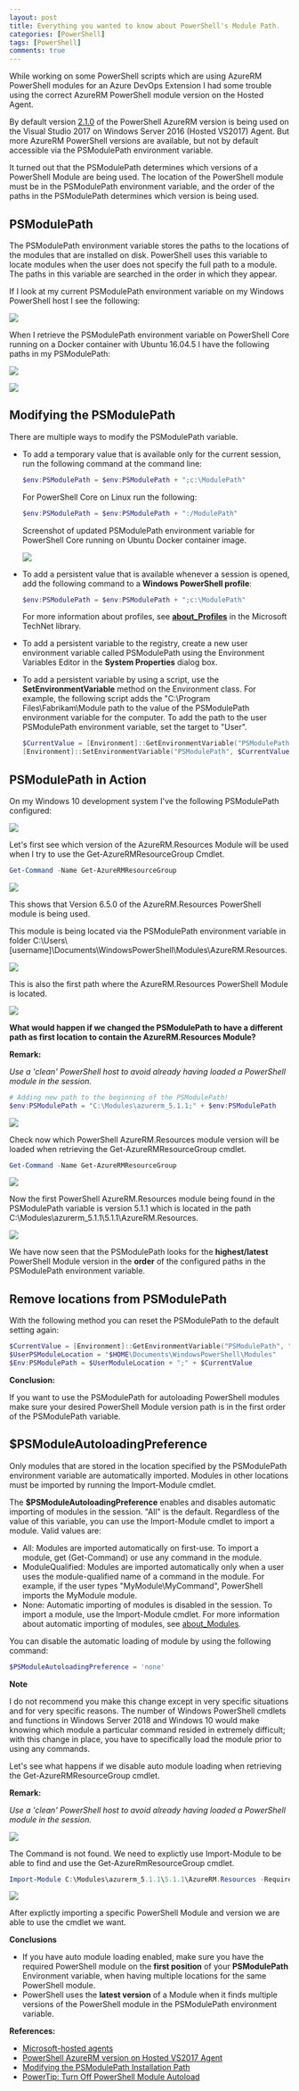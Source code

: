 ```yaml
---
layout: post
title: Everything you wanted to know about PowerShell's Module Path.
categories: [PowerShell]
tags: [PowerShell]
comments: true
---
```

While working on some PowerShell scripts which are using AzureRM PowerShell modules for an Azure DevOps Extension I had some trouble using the correct AzureRM PowerShell module version on the Hosted Agent.

By default version <a href="https://github.com/Microsoft/azure-pipelines-image-generation/blob/master/images/win/Vs2017-Server2016-Readme.md#azureazurerm-powershell-modules" target="_blank">2.1.0</a> of the PowerShell AzureRM version is being used on the Visual Studio 2017 on Windows Server 2016 (Hosted VS2017) Agent. But more AzureRM PowerShell versions are available, but not by default accessible via the PSModulePath environment variable.

It turned out that the PSModulePath determines which versions of a PowerShell Module are being used. The location of the PowerShell module must be in the PSModulePath environment variable, and the order of the paths in the PSModulePath determines which version is being used.

## PSModulePath
The PSModulePath environment variable stores the paths to the locations of the modules that are installed on disk. PowerShell uses this variable to locate modules when the user does not specify the full path to a module. The paths in this variable are searched in the order in which they appear.

If I look at my current PSModulePath environment variable on my Windows PowerShell host I see the following:

![](/assets//11112018-01.png)

When I retrieve the PSModulePath environment variable on PowerShell Core running on a Docker container with Ubuntu 16.04.5 I have the following paths in my PSModulePath:

![](/assets//11112018-02.png)

![](/assets//11112018-03.png)

## Modifying the PSModulePath
There are multiple ways to modify the PSModulePath variable.

* To add a temporary value that is available only for the current session, run the following command at the command line:
    ```powershell
    $env:PSModulePath = $env:PSModulePath + ";c:\ModulePath"
    ```
    For PowerShell Core on Linux run the following:
    ```powershell
    $env:PSModulePath = $env:PSModulePath + ":/ModulePath"
    ```
    
    Screenshot of updated PSModulePath environment variable for PowerShell Core running on Ubuntu Docker container image.
    
    ![](/assets//11112018-04.png)

* To add a persistent value that is available whenever a session is opened, add the following command to a **Windows PowerShell profile**:
    ```powershell
    $env:PSModulePath = $env:PSModulePath + ";c:\ModulePath"
    ```
    For more information about profiles, see **<a href="https://docs.microsoft.com/en-us/powershell/module/microsoft.powershell.core/about/about_profiles" target="_blank">about_Profiles</a>** in the Microsoft TechNet library.

* To add a persistent variable to the registry, create a new user environment variable called PSModulePath using the Environment Variables Editor in the **System Properties** dialog box.
* To add a persistent variable by using a script, use the **SetEnvironmentVariable** method on the Environment class. For example, the following script adds the "C:\Program Files\Fabrikam\Module path to the value of the PSModulePath environment variable for the computer. To add the path to the user PSModulePath environment variable, set the target to "User".
    ```powershell
    $CurrentValue = [Environment]::GetEnvironmentVariable("PSModulePath", "Machine")
    [Environment]::SetEnvironmentVariable("PSModulePath", $CurrentValue + ";C:\Program Files\Fabrikam\Modules", "Machine")
    ```

## PSModulePath in Action
On my Windows 10 development system I've the following PSModulePath configured:

![](/assets//11112018-01.png)

Let's first see which version of the AzureRM.Resources Module will be used when I try to use the Get-AzureRMResourceGroup Cmdlet.

```powershell
Get-Command -Name Get-AzureRMResourceGroup
```

![](/assets//11112018-05.png)

This shows that Version 6.5.0 of the AzureRM.Resources PowerShell module is being used.

This module is being located via the PSModulePath environment variable in folder 
C:\Users\\[username]\Documents\WindowsPowerShell\Modules\AzureRM.Resources.

![](/assets//11112018-06.png)

This is also the first path where the AzureRM.Resources PowerShell Module is located.

![](/assets//11112018-07.png)

**What would happen if we changed the PSModulePath to have a different path as first location to contain the AzureRM.Resources Module?**

**Remark:**

*Use a 'clean' PowerShell host to avoid already having loaded a PowerShell module in the session.*

```powershell
# Adding new path to the beginning of the PSModulePath!
$env:PSModulePath = "C:\Modules\azurerm_5.1.1;" + $env:PSModulePath
```

![](/assets//11112018-08.png)

Check now which PowerShell AzureRM.Resources module version will be loaded when retrieving the Get-AzureRMResourceGroup cmdlet.

```powershell
Get-Command -Name Get-AzureRMResourceGroup
```

![](/assets//11112018-09.png)


Now the first PowerShell AzureRM.Resources module being found in the PSModulePath variable is version 5.1.1 which is located in the path C:\Modules\azurerm_5.1.1\5.1.1\AzureRM.Resources.

![](/assets//11112018-10.png)

We have now seen that the PSModulePath looks for the **highest/latest** PowerShell Module version in the **order** of the configured paths in the PSModulePath environment variable.

## Remove locations from PSModulePath

With the following method you can reset the PSModulePath to the default setting again:
```powershell
$CurrentValue = [Environment]::GetEnvironmentVariable("PSModulePath", "Machine")
$UserPSModuleLocation = "$HOME\Documents\WindowsPowerShell\Modules"
$Env:PSModulePath = $UserModuleLocation + ";" + $CurrentValue
```

**Conclusion:**

If you want to use the PSModulePath for autoloading PowerShell modules make sure your desired PowerShell Module version path is in the first order of the PSModulePath variable.

## $PSModuleAutoloadingPreference
Only modules that are stored in the location specified by the PSModulePath environment variable are automatically imported. Modules in other locations must be imported by running the Import-Module cmdlet.

The **$PSModuleAutoloadingPreference** enables and disables automatic importing of modules in the session. "All" is the default. Regardless of the value of this variable, you can use the Import-Module cmdlet to import a module.
Valid values are:
* All: Modules are imported automatically on first-use. To import a module, get (Get-Command) or use any command in the module.
* ModuleQualified: Modules are imported automatically only when a user uses the module-qualified name of a command in the module. For example, if the user types "MyModule\MyCommand", PowerShell imports the MyModule module.
* None: Automatic importing of modules is disabled in the session. To import a module, use the Import-Module cmdlet.
For more information about automatic importing of modules, see <a href="https://docs.microsoft.com/en-us/powershell/module/microsoft.powershell.core/about/about_modules?view=powershell-6" target="_blank">about_Modules</a>.

You can disable the automatic loading of module by using the following command:

```powershell
$PSModuleAutoloadingPreference = 'none'
```

**Note**

I do not recommend you make this change except in very specific situations and for very specific reasons. The number of Windows PowerShell cmdlets and functions in Windows Server 2018 and Windows 10 would make knowing which module a particular command resided in extremely difficult; with this change in place, you have to specifically load the module prior to using any commands.

Let's see what happens if we disable auto module loading when retrieving the Get-AzureRMResourceGroup cmdlet.

**Remark:**

*Use a 'clean' PowerShell host to avoid already having loaded a PowerShell module in the session.*

![](/assets//11112018-11.png)

The Command is not found. We need to explictly use Import-Module to be able to find and use the Get-AzureRmResourceGroup cmdlet.

```powershell
Import-Module C:\Modules\azurerm_5.1.1\5.1.1\AzureRM.Resources -RequiredVersion 5.1.1
```

![](/assets//11112018-12.png)

After explictly importing a specific PowerShell Module and version we are able to use the cmdlet we want.

**Conclusions**

* If you have auto module loading enabled, make sure you have the required PowerShell module on the **first position** of your **PSModulePath** Environment variable, when having multiple locations for the same PowerShell module.
* PowerShell uses the **latest version** of a Module when it finds multiple versions of the PowerShell module in the PSModulePath environment variable.




**References:**
* <a href="https://docs.microsoft.com/en-us/azure/devops/pipelines/agents/hosted?view=vsts&tabs=yaml" target="_blank">Microsoft-hosted agents</a>
* <a href="https://github.com/Microsoft/azure-pipelines-image-generation/blob/master/images/win/Vs2017-Server2016-Readme.md#azureazurerm-powershell-modules" target="_blank">PowerShell AzureRM version on Hosted VS2017 Agent</a>
* <a href="https://docs.microsoft.com/en-us/powershell/developer/module/modifying-the-psmodulepath-installation-path" target="_blank">Modifying the PSModulePath Installation Path</a>
* <a href="https://blogs.technet.microsoft.com/heyscriptingguy/2013/02/20/powertip-turn-off-powershell-module-autoload/" target="_blank">PowerTip: Turn Off PowerShell Module Autoload</a>
